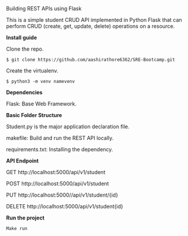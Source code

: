 Building REST APIs using Flask

This is a simple student CRUD API implemented in Python Flask that can perform CRUD (create, get, update, delete) operations on a resource.


**Install guide**

Clone the repo.
```
$ git clone https://github.com/aashirathore6362/SRE-Bootcamp.git
```

Create the virtualenv.
```
$ python3 -m venv namevenv
```

**Dependencies**

Flask: Base Web Framework.

**Basic Folder Structure**

Student.py is the major application declaration file. 

makefile: Build and run the REST API locally.

requirements.txt: Installing the dependency.

**API Endpoint**

GET http://localhost:5000/api/v1/student

POST http://localhost:5000/api/v1/student

PUT http://localhost:5000//api/v1/student/{id}

DELETE http://localhost:5000/api/v1/student{id}

**Run the project**
```
Make run
```